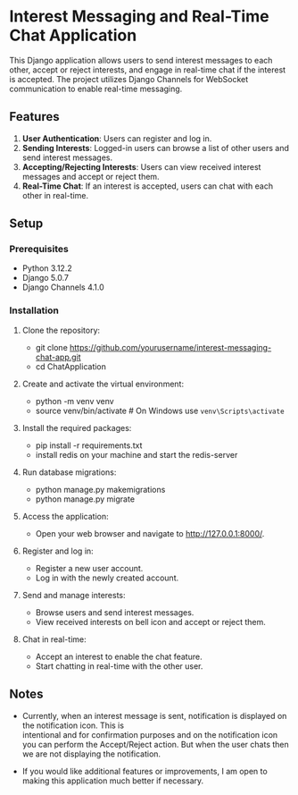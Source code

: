 # Interest Messaging and Real-Time Chat Application

This Django application allows users to send interest messages to each other, accept or reject interests, and engage in real-time chat if the interest is accepted. The project utilizes Django Channels for WebSocket communication to enable real-time messaging.

## Features

1. **User Authentication**: Users can register and log in.
2. **Sending Interests**: Logged-in users can browse a list of other users and send interest messages.
3. **Accepting/Rejecting Interests**: Users can view received interest messages and accept or reject them.
4. **Real-Time Chat**: If an interest is accepted, users can chat with each other in real-time.

## Setup

### Prerequisites

- Python 3.12.2
- Django 5.0.7
- Django Channels 4.1.0

### Installation

1. Clone the repository:

   - git clone https://github.com/yourusername/interest-messaging-chat-app.git
   - cd ChatApplication


2. Create and activate the virtual environment:

   - python -m venv venv
   - source venv/bin/activate  # On Windows use `venv\Scripts\activate`


3. Install the required packages:

   - pip install -r requirements.txt
   - install redis on your machine and start the redis-server

4. Run database migrations:

   - python manage.py makemigrations
   - python manage.py migrate

5. Access the application:

   - Open your web browser and navigate to http://127.0.0.1:8000/.

6. Register and log in:

   - Register a new user account.
   - Log in with the newly created account.


7. Send and manage interests:

   - Browse users and send interest messages.
   - View received interests on bell icon and accept or reject them.


8. Chat in real-time:

   - Accept an interest to enable the chat feature.
   - Start chatting in real-time with the other user.



## Notes

 - Currently, when an interest message is sent, notification is displayed on the notification icon. This is    
   intentional and for confirmation purposes and on the notification icon you can perform the Accept/Reject action. But when the user chats then we are not displaying the notification.

 - If you would like additional features or improvements, I am open to making this application much better if necessary.



